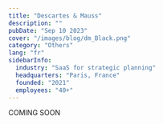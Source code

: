 ```yaml
---
title: "Descartes & Mauss"
description: ""
pubDate: "Sep 10 2023"
cover: "/images/blog/dm_Black.png"
category: "Others"
lang: "fr"
sidebarInfo:
  industry: "SaaS for strategic planning"
  headquarters: "Paris, France"
  founded: "2021"
  employees: "40+"
---
```


COMING SOON